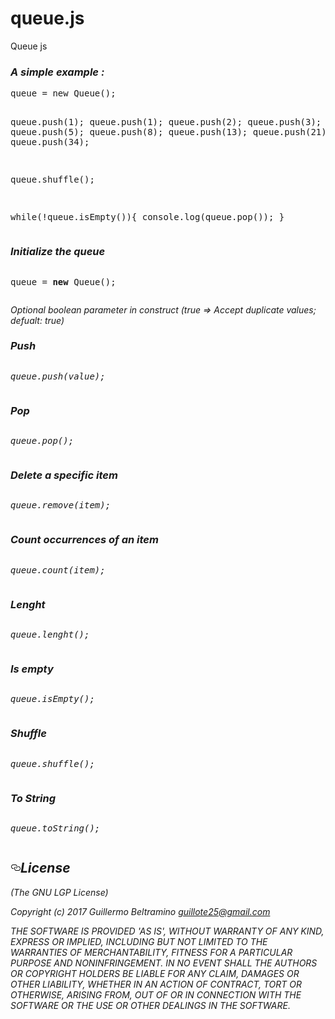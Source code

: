 # queue.js

Queue js
<h3><i>A simple example : </i></h3>
<pre name="code">
queue = new Queue();
						
queue.push(1);
queue.push(1);
queue.push(2);
queue.push(3);
queue.push(5);
queue.push(8);
queue.push(13);
queue.push(21);
queue.push(34);
	
queue.shuffle();

while(!queue.isEmpty()){
  console.log(queue.pop());
}
</pre>

<h3><i>Initialize the queue</i></h3>
<pre name="code"><p>queue = <b>new</b> Queue();</p></pre>
<i>Optional boolean parameter in construct (true => Accept duplicate values; defualt: true)</i>
<h3><i>Push<i/></h3>
<pre name="code"><p>queue.push(value);</p></pre>
<h3><i>Pop<i/></h3>
<pre name="code"><p>queue.pop();</p></pre>
<h3><i>Delete a specific item<i/></h3>
<pre name="code"><p>queue.remove(item);</p></pre>
<h3><i>Count occurrences of an item</i></h3>
<pre name="code"><p>queue.count(item);</p></pre>
<h3><i>Lenght</i></h3>
<pre name="code"><p>queue.lenght();</p></pre>
<h3><i>Is empty</i></h3>
<pre name="code"><p>queue.isEmpty();</p></pre>
<h3><i>Shuffle</i></h3>
<pre name="code"><p>queue.shuffle();</p></pre>
<h3><i>To String</i></h3>
<pre name="code"><p>queue.toString();</p></pre>

<h2><a id="user-content-license" class="anchor" href="#license" aria-hidden="true"><svg aria-hidden="true" class="octicon octicon-link" height="16" version="1.1" viewBox="0 0 16 16" width="16"><path fill-rule="evenodd" d="M4 9h1v1H4c-1.5 0-3-1.69-3-3.5S2.55 3 4 3h4c1.45 0 3 1.69 3 3.5 0 1.41-.91 2.72-2 3.25V8.59c.58-.45 1-1.27 1-2.09C10 5.22 8.98 4 8 4H4c-.98 0-2 1.22-2 2.5S3 9 4 9zm9-3h-1v1h1c1 0 2 1.22 2 2.5S13.98 12 13 12H9c-.98 0-2-1.22-2-2.5 0-.83.42-1.64 1-2.09V6.25c-1.09.53-2 1.84-2 3.25C6 11.31 7.55 13 9 13h4c1.45 0 3-1.69 3-3.5S14.5 6 13 6z"/></svg></a>License</h2>
 (The GNU LGP License)

Copyright (c) 2017 Guillermo Beltramino guillote25@gmail.com


THE SOFTWARE IS PROVIDED 'AS IS', WITHOUT WARRANTY OF ANY KIND, EXPRESS OR IMPLIED, INCLUDING BUT NOT LIMITED TO THE WARRANTIES OF MERCHANTABILITY, FITNESS FOR A PARTICULAR PURPOSE AND NONINFRINGEMENT. IN NO EVENT SHALL THE AUTHORS OR COPYRIGHT HOLDERS BE LIABLE FOR ANY CLAIM, DAMAGES OR OTHER LIABILITY, WHETHER IN AN ACTION OF CONTRACT, TORT OR OTHERWISE, ARISING FROM, OUT OF OR IN CONNECTION WITH THE SOFTWARE OR THE USE OR OTHER DEALINGS IN THE SOFTWARE.
